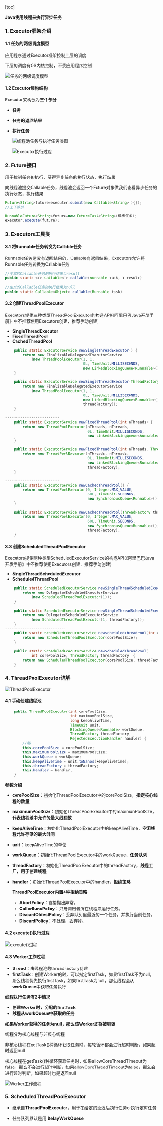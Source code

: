 

[toc]

**Java使用线程来执行异步任务**

### 1. Executor框架介绍

#### 1.1 任务的两级调度模型

应用程序通过Executor框架控制上层的调度

下层的调度有OS内核控制，不受应用程序控制

![任务的两级调度模型](../../p/任务的两级调度模型.png)

#### 1.2 Executor架构结构

Executor架构分为**三个部分**

* **任务**

* **任务的返回结果**

* **执行任务**

  ![线程池任务与执行任务类图](../../p/线程池任务与执行任务类图.png)

  ![Executor执行过程](../../p/Executor执行过程.png)
  
  







### 2. Future接口

用于控制任务的执行，获得异步任务的执行状态，执行结果

向线程池提交Callable任务，线程池会返回一个Future对象供我们查看异步任务的执行状态，执行结果

```java
Future<String>future=executor.submit(new Callable<String>(){});
//上下等价

RunnableFuture<String>future=new FutureTask<String>(异步任务);
executor.execute(future);
```





### 3. Executors工具类

#### 3.1 将Runnable任务转换为Callable任务

Runnable任务是没有返回结果的，Callable有返回结果，Executors允许将Runnable任务转换为Callable任务

```java
//生成的Callable任务的执行结果为result
public static <T> Callable<T> callable(Runnable task, T result)
     
//生成的Callable任务的执行结果为null
public static Callable<Object> callable(Runnable task)
```



#### 3.2 创建ThreadPoolExecutor

Executors提供三种类型ThreadPoolExecutor的构造API(《阿里巴巴Java开发手册》中不推荐使用Executors创建，推荐手动创建)

* **SingleThreadExecutor**
* **FixedThreadPool**
* **CachedThreadPool**

```java
    public static ExecutorService newSingleThreadExecutor() {
        return new FinalizableDelegatedExecutorService
            (new ThreadPoolExecutor(1, 1,
                                    0L, TimeUnit.MILLISECONDS,
                                    new LinkedBlockingQueue<Runnable>()));
    }

    public static ExecutorService newSingleThreadExecutor(ThreadFactory threadFactory) {
        return new FinalizableDelegatedExecutorService
            (new ThreadPoolExecutor(1, 1,
                                    0L, TimeUnit.MILLISECONDS,
                                    new LinkedBlockingQueue<Runnable>(),
                                    threadFactory));
    }

-------------------------
    public static ExecutorService newFixedThreadPool(int nThreads) {
        return new ThreadPoolExecutor(nThreads, nThreads,
                                      0L, TimeUnit.MILLISECONDS,
                                      new LinkedBlockingQueue<Runnable>());
    }

    public static ExecutorService newFixedThreadPool(int nThreads, ThreadFactory threadFactory) {
        return new ThreadPoolExecutor(nThreads, nThreads,
                                      0L, TimeUnit.MILLISECONDS,
                                      new LinkedBlockingQueue<Runnable>(),
                                      threadFactory);
    }

-------------------------
    public static ExecutorService newCachedThreadPool() {
        return new ThreadPoolExecutor(0, Integer.MAX_VALUE,
                                      60L, TimeUnit.SECONDS,
                                      new SynchronousQueue<Runnable>());
    }

    public static ExecutorService newCachedThreadPool(ThreadFactory threadFactory) {
        return new ThreadPoolExecutor(0, Integer.MAX_VALUE,
                                      60L, TimeUnit.SECONDS,
                                      new SynchronousQueue<Runnable>(),
                                      threadFactory);
    }

```



#### 3.3 创建ScheduledThreadPoolExecutor

Executors提供两种类型ScheduledExecutorService的构造API(《阿里巴巴Java开发手册》中不推荐使用Executors创建，推荐手动创建)

* **SingleThreadScheduledExecutor**
* **ScheduledThreadPool**

```java
    public static ScheduledExecutorService newSingleThreadScheduledExecutor() {
        return new DelegatedScheduledExecutorService
            (new ScheduledThreadPoolExecutor(1));
    }

    public static ScheduledExecutorService newSingleThreadScheduledExecutor(ThreadFactory threadFactory) {
        return new DelegatedScheduledExecutorService
            (new ScheduledThreadPoolExecutor(1, threadFactory));
    }
----------------------------
    public static ScheduledExecutorService newScheduledThreadPool(int corePoolSize) {
        return new ScheduledThreadPoolExecutor(corePoolSize);
    }

    public static ScheduledExecutorService newScheduledThreadPool(
            int corePoolSize, ThreadFactory threadFactory) {
        return new ScheduledThreadPoolExecutor(corePoolSize, threadFactory);
    }
```



### 4. ThreadPoolExecutor详解

![ThreadPoolExecutor](../../p/ThreadPoolExecutor.png)

#### 4.1 手动创建线程池

```java
    public ThreadPoolExecutor(int corePoolSize,
                              int maximumPoolSize,
                              long keepAliveTime,
                              TimeUnit unit,
                              BlockingQueue<Runnable> workQueue,
                              ThreadFactory threadFactory,
                              RejectedExecutionHandler handler) {
        //略
        this.corePoolSize = corePoolSize;
        this.maximumPoolSize = maximumPoolSize;
        this.workQueue = workQueue;
        this.keepAliveTime = unit.toNanos(keepAliveTime);
        this.threadFactory = threadFactory;
        this.handler = handler;
    }
```

**参数介绍**

* **corePoolSize**：初始化ThreadPoolExecutor中的corePoolSize，**指定核心线程的数量**

* **maximumPoolSize**：初始化ThreadPoolExecutor中的maximunPoolSize，**代表线程池中允许的最大线程数**

* **keepAliveTime**：初始化ThreadPoolExecutor中的keepAliveTime，**空闲线程允许存活的最大时间**

* **unit**：keepAliveTime的单位

* **workQueue**：初始化ThreadPoolExecutor中的workQueue，**任务队列**

* **threadFactory**：初始化ThreadPoolExecutor中的threadFactory，**线程工厂，用于创建线程**

* **handler**：初始化ThreadPoolExecutor中的handler，**拒绝策略**

  **ThreadPoolExecutor内置4种拒绝策略**

  * **AbortPolicy**：直接抛出异常。 
  * **CallerRunsPolicy**：只用调用者所在线程来运行任务。 
  * **DiscardOldestPolicy**：丢弃队列里最近的一个任务，并执行当前任务。 
  * **DiscardPolicy**：不处理，丢弃掉。 



#### 4.2 execute()执行过程

![execute()过程](../../p/execute()过程.png)

#### 4.3 Worker工作过程

* **thread**：由线程池的threadFactory创建
* **firstTask**：创建Worker的时，可以指定firstTask，如果firstTask不为null，那么线程优先执行firstTask，如果firstTask为null，那么线程会从 **workQueue**中获取任务执行

**线程执行任务有2中情况**

* **创建Worker时，分配的firstTask**
* **线程从workQueue中获取的任务**

**如果Worker获得的任务为null，那么该Worker即将被销毁**

线程分为核心线程与非核心线程

非核心线程在getTask()种循环获取任务时，每轮循环都会进行超时判断，如果超时返回null

核心线程在getTask()种循环获取任务时，如果allowCoreThreadTimeout为false，那么不会进行超时判断，如果allowCoreThreadTimeout为false，那么会进行超时判断，如果超时也是返回null

![Worker工作流程](../../p/Worker工作流程.png)



### 5. ScheduledThreadPoolExecutor

* 继承自**ThreadPoolExecutor**，用于在给定的延迟后执行任务or执行定时任务

* 任务队列默认是用 **DelayWorkQueue**